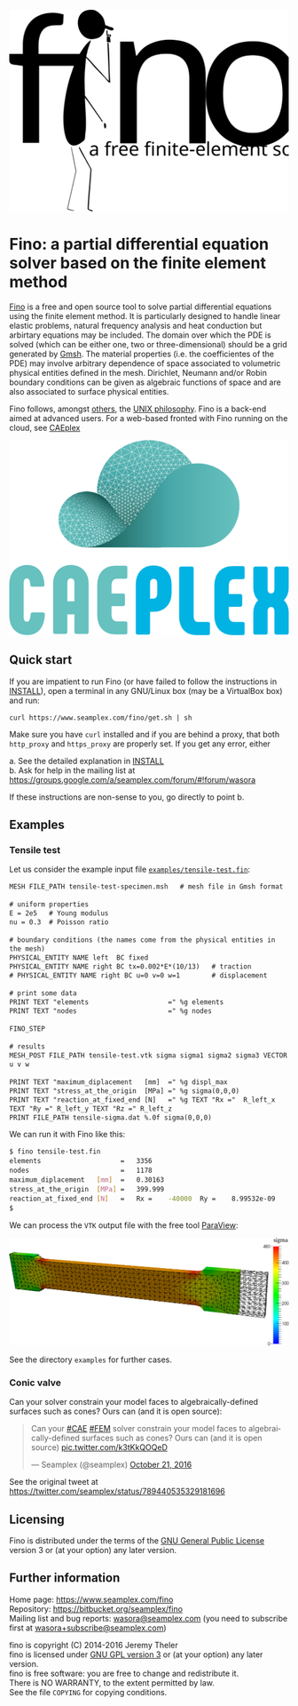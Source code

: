 ![Fino: a free finite-element solver](doc/fino.svg) 

# Fino: a partial differential equation solver based on the finite element method

[Fino](https://www.seamplex.com/fino) is a free and open source tool to solve partial differential equations using the finite element method. It is particularly designed to handle linear elastic problems, natural frequency analysis and heat conduction but arbirtary equations may be included. The domain over which the PDE is solved (which can be either one, two or three-dimensional) should be a grid generated by [Gmsh](http://geuz.org/gmsh/). The material properties (i.e. the coefficientes of the PDE) may involve arbitrary dependence of space associated to volumetric physical entities defined in the mesh. Dirichlet, Neumann and/or Robin boundary conditions can be given as algebraic functions of space and are also associated to surface physical entities.

Fino follows, amongst [others](https://www.seamplex.com/principles.html), the [UNIX philosophy](https://en.wikipedia.org/wiki/Unix_philosophy). Fino is a back-end aimed at advanced users. For a web-based fronted with Fino running on the cloud, see [CAEplex](https://www.caeplex.com)

![CAEplex: a web-based interface for finite-element analysis on the cloud](doc/caeplex.png) 

## Quick start

If you are impatient to run Fino (or have failed to follow the instructions in [INSTALL](INSTALL.md)), open a terminal in any GNU/Linux box (may be a VirtualBox box) and run:

```
curl https://www.seamplex.com/fino/get.sh | sh
```

Make sure you have `curl` installed and if you are behind a proxy, that both `http_proxy` and `https_proxy` are properly set. If you get any error, either

 a. See the detailed explanation in [INSTALL](INSTALL.md)  
 b. Ask for help in the mailing list at <https://groups.google.com/a/seamplex.com/forum/#!forum/wasora>

If these instructions are non-sense to you, go directly to point b.

## Examples

### Tensile test 

Let us consider the example input file [`examples/tensile-test.fin`](examples/tensile-test.fin):

```wasora
MESH FILE_PATH tensile-test-specimen.msh   # mesh file in Gmsh format

# uniform properties
E = 2e5   # Young modulus
nu = 0.3  # Poisson ratio

# boundary conditions (the names come from the physical entities in the mesh)
PHYSICAL_ENTITY NAME left  BC fixed
PHYSICAL_ENTITY NAME right BC tx=0.002*E*(10/13)   # traction
# PHYSICAL_ENTITY NAME right BC u=0 v=0 w=1        # displacement

# print some data
PRINT TEXT "elements                    =" %g elements
PRINT TEXT "nodes                       =" %g nodes

FINO_STEP

# results
MESH_POST FILE_PATH tensile-test.vtk sigma sigma1 sigma2 sigma3 VECTOR u v w

PRINT TEXT "maximum_diplacement   [mm]  =" %g displ_max
PRINT TEXT "stress_at_the_origin  [MPa] =" %g sigma(0,0,0)
PRINT TEXT "reaction_at_fixed_end [N]   =" %g TEXT "Rx ="  R_left_x TEXT "Ry =" R_left_y TEXT "Rz =" R_left_z
PRINT FILE_PATH tensile-sigma.dat %.0f sigma(0,0,0)
```

We can run it with Fino like this:

```bash
$ fino tensile-test.fin 
elements                    =   3356
nodes                       =   1178
maximum_diplacement   [mm]  =   0.30163
stress_at_the_origin  [MPa] =   399.999
reaction_at_fixed_end [N]   =   Rx =    -40000  Ry =    8.99532e-09     Rz =    -8.00355e-11
$ 
```

We can process the `VTK` output file with the free tool [ParaView](http://www.paraview.org/):

![Tensile test results.](examples/tensile-test.png) 


See the directory `examples` for further cases.

### Conic valve

Can your solver constrain your model faces to algebraically-defined surfaces such as cones? Ours can (and it is open source):

<blockquote class="twitter-video" data-lang="en"><p lang="en" dir="ltr">Can your <a href="https://twitter.com/hashtag/CAE?src=hash">#CAE</a> <a href="https://twitter.com/hashtag/FEM?src=hash">#FEM</a> solver constrain your model faces to algebraically-defined surfaces such as cones? Ours can (and it is open source) <a href="https://t.co/k3tKkQOQeD">pic.twitter.com/k3tKkQOQeD</a></p>&mdash; Seamplex (@seamplex) <a href="https://twitter.com/seamplex/status/789440535329181696">October 21, 2016</a></blockquote>
<script async src="//platform.twitter.com/widgets.js" charset="utf-8"></script>

See the original tweet at <https://twitter.com/seamplex/status/789440535329181696>



## Licensing

Fino is distributed under the terms of the [GNU General Public License](http://www.gnu.org/copyleft/gpl.html) version 3 or (at your option) any later version.


## Further information

Home page: <https://www.seamplex.com/fino>  
Repository: <https://bitbucket.org/seamplex/fino>  
Mailing list and bug reports: <wasora@seamplex.com>  (you need to subscribe first at <wasora+subscribe@seamplex.com>)


fino is copyright (C) 2014-2016 Jeremy Theler  
fino is licensed under [GNU GPL version 3](http://www.gnu.org/copyleft/gpl.html) or (at your option) any later version.  
fino is free software: you are free to change and redistribute it.  
There is NO WARRANTY, to the extent permitted by law.  
See the file `COPYING` for copying conditions.  
